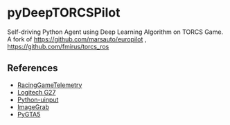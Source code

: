 # pyDeepTORCSPilot
Self-driving Python Agent using Deep Learning Algorithm on TORCS Game.
A fork of https://github.com/marsauto/europilot , https://github.com/fmirus/torcs_ros

## References
* [RacingGameTelemetry](https://github.com/BOSSoNe0013/RacingGameTelemetry)
* [Logitech G27](https://github.com/felixhummel/g27)
* [Python-uinput](http://tjjr.fi/sw/python-uinput/)
* [ImageGrab](https://github.com/ponty/pyscreenshot)
* [PyGTA5](https://github.com/Sentdex/pygta5)
